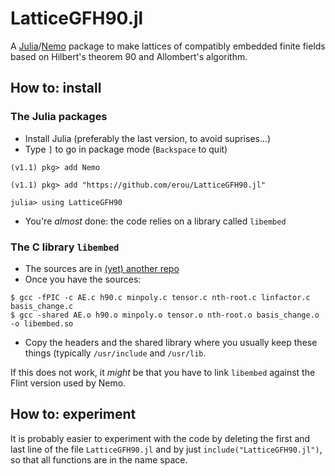 # LatticeGFH90.jl

A [Julia](https://julialang.org/)/[Nemo](http://nemocas.org/) package to make lattices of compatibly embedded finite fields
based on Hilbert's theorem 90 and Allombert's algorithm.

## How to: install

### The Julia packages

- Install Julia (preferably the last version, to avoid suprises...)
- Type `]` to go in package mode (`Backspace` to quit)

```
(v1.1) pkg> add Nemo

(v1.1) pkg> add "https://github.com/erou/LatticeGFH90.jl"

julia> using LatticeGFH90
```

- You're *almost* done: the code relies on a library called `libembed`

### The C library `libembed`

- The sources are in [(yet) another repo](https://github.com/erou/gf-h90-lattice/tree/master/implementation)
- Once you have the sources:
```
$ gcc -fPIC -c AE.c h90.c minpoly.c tensor.c nth-root.c linfactor.c basis_change.c
$ gcc -shared AE.o h90.o minpoly.o tensor.o nth-root.o basis_change.o -o libembed.so
```
- Copy the headers and the shared library where you usually keep these things
  (typically `/usr/include` and `/usr/lib`.

If this does not work, it *might* be that you have to link `libembed` against the
Flint version used by Nemo.

## How to: experiment

It is probably easier to experiment with the code by deleting the first and last
line of the file `LatticeGFH90.jl` and by just `include("LatticeGFH90.jl")`, so
that all functions are in the name space. 
